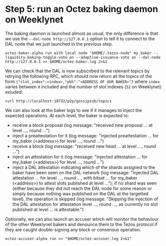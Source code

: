 # Step 5: run an Octez baking daemon on Weeklynet

The baking daemon is launched almost as usual, the only difference is that we use the `--dal-node http://127.0.0.1` option to tell it to connect to the DAL node that we just launched in the previous step.

```
octez-baker-alpha run with local node "$HOME/.tezos-node" my_baker --liquidity-baking-toggle-vote on --adaptive-issuance-vote on --dal-node http://127.0.0.1 >> $HOME/octez-baker.log 2>&1
```

We can check that the DAL is now subscribed to the relevant topics by retrying the following RPC, which should now return all the topics of the form `{"slot_index":<index>,"pkh":"<ADDRESS OF OUR BAKER>"}` where `index` varies between `0` included and the number of slot indexes (`32` on Weeklynet) exluded:

```
curl http://localhost:10732/p2p/gossipsub/topics
```

We can also look at the baker logs to see if it manages to inject the expected operations. At each level, the baker is expected to:
- receive a block proposal (log message: "received new proposal ... at level ..., round ...")
- inject a preattestation for it (log message: "injected preattestation ... for my_baker (&lt;address&gt;) for level ..., round ...")
- receive a block (log message: "received new head ... at level ..., round ...")
- inject an attestation for it (log message: "injected attestation ... for my_baker (&lt;address&gt;) for level ..., round ...")
- inject a DAL attestation indicating which of the shards assigned to the baker have been seen on the DAL network (log message: "injected DAL attestation ... for level ..., round ..., with bitset ... for my_baker (&lt;address&gt;) to attest slots published at level ..."); if no shard was seen (either because they did not reach the DAL node for some reason or simply because nothing was published on the DAL at the targetted level), the operation is skipped (log message: "Skipping the injection of the DAL attestation for attestation level ..., round ..., as currently no slot published at level ... is attestable.")

Optionally, we can also launch an accuser which will monitor the behaviour of the other Weeklynet bakers and denounce them to the Tezos protocol if they are caught double-signing any block or consensus operation.

```
octez-accuser-alpha run >> "$HOME/octez-accuser.log 2>&1"
```
